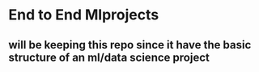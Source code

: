 # End to End Mlprojects

## will be keeping this repo since it have the basic structure of an ml/data science project
